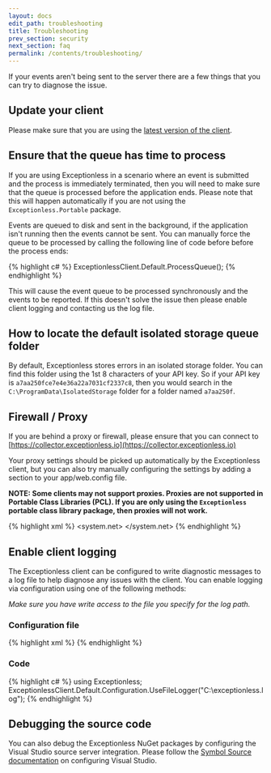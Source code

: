 ```yaml
---
layout: docs
edit_path: troubleshooting
title: Troubleshooting
prev_section: security
next_section: faq
permalink: /contents/troubleshooting/
---
```


If your events aren't being sent to the server there are a few things that you can try to diagnose the issue.

## Update your client

Please make sure that you are using the [latest version of the client](/contents/upgrading).

## Ensure that the queue has time to process

If you are using Exceptionless in a scenario where an event is submitted and the process is immediately terminated, then you will need to make sure that the queue is processed before the application ends. Please note that this will happen automatically if you are not using the `Exceptionless.Portable` package. 

Events are queued to disk and sent in the background, if the application isn't running then the events cannot be sent. You can manually force the queue to be processed by calling the following line of code before before the process ends:

{% highlight c# %}
ExceptionlessClient.Default.ProcessQueue();
{% endhighlight %}

This will cause the event queue to be processed synchronously and the events to be reported. If this doesn't
solve the issue then please enable client logging and contacting us the log file.

## How to locate the default isolated storage queue folder

By default, Exceptionless stores errors in an isolated storage folder. You can find this folder using the 1st 8
characters of your API key. So if your API key is `a7aa250fce7e4e36a22a7031cf2337c8`, then you would search in
the `C:\ProgramData\IsolatedStorage` folder for a folder named `a7aa250f`.

## Firewall / Proxy
If you are behind a proxy or firewall, please ensure that you can connect to [https://collector.exceptionless.io](https://collector.exceptionless.io)

Your proxy settings should be picked up automatically by the Exceptionless client, but you can also try manually configuring the settings by adding a section to your app/web.config file. 

**NOTE: Some clients may not support proxies. Proxies are not supported in Portable Class Libraries (PCL). If you are only using the `Exceptionless` portable class library package, then proxies will not work.** 

{% highlight xml %}
<system.net>
    <defaultProxy useDefaultCredentials="true">
      <proxy proxyaddress="proxyAddress" usesystemdefault="true"/>
    </defaultProxy>
</system.net>
{% endhighlight %}

## Enable client logging

The Exceptionless client can be configured to write diagnostic messages to a log file to 
help diagnose any issues with the client. You can enable logging via configuration using one of the following
methods:

*Make sure you have write access to the file you specify for the log path.*

### Configuration file

{% highlight xml %}
<exceptionless apiKey="YOUR_API_KEY" enableLogging="true" logPath="C:\exceptionless.log" />
{% endhighlight %}

### Code
{% highlight c# %}
using Exceptionless;
ExceptionlessClient.Default.Configuration.UseFileLogger("C:\\exceptionless.log");
{% endhighlight %}

## Debugging the source code
You can also debug the Exceptionless NuGet packages by configuring the Visual Studio source server integration. Please follow the [Symbol Source documentation](http://www.symbolsource.org/Public/Home/VisualStudio) on configuring Visual Studio.
